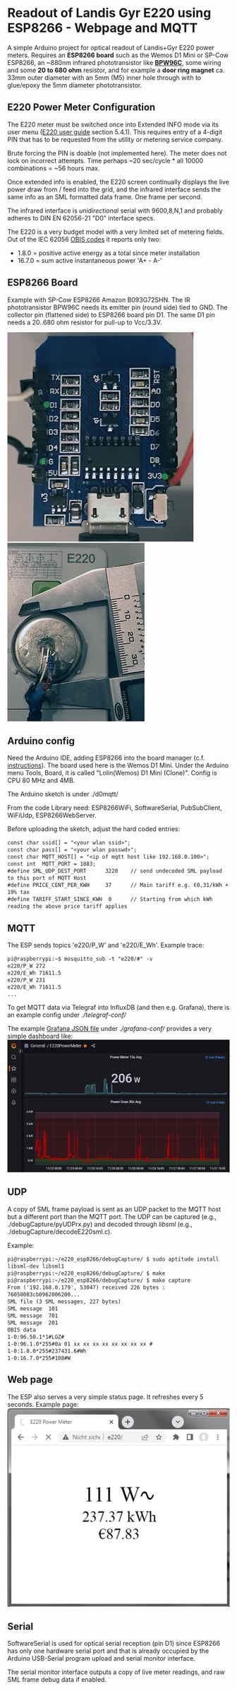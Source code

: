 
# Readout of Landis Gyr E220 using ESP8266 - Webpage and MQTT

A simple Arduino project for optical readout of Landis+Gyr E220 power meters. Requires an **ESP8266 board** such as the Wemos D1 Mini or SP-Cow ESP8266, an ~880nm infrared phototransistor like [**BPW96C**](https://www.vishay.com/docs/81532/bpw96.pdf), some wiring and some **20 to 680 ohm** resistor, and for example a **door ring magnet** ca. 33mm outer diameter with an 5mm (M5) inner hole through with to glue/epoxy the 5mm diameter phototransistor. 

## E220 Power Meter Configuration
The E220 meter must be switched once into Extended INFO mode via its user menu ([E220 user guide](https://www.landisgyr.de/webfoo/wp-content/uploads//2018/08/D000063497-E220-AMxD-Benutzerhandbuch-de-f.pdf]) section 5.4.1). This requires entry of a 4-digit PIN that has to be requested from the utility or metering service company.

Brute forcing the PIN is doable (not implemented here). The meter does not lock on incorrect attempts. Time perhaps ~20 sec/cycle * all 10000 combinations = ~56 hours max.

Once extended info is enabled, the E220 screen continually displays the live power draw from / feed into the grid, and the infrared interface sends the same info as an SML formatted data frame. One frame per second.

The infrared interface is *unidirectional* serial with 9600,8,N,1 and probably adheres to DIN EN 62056-21 "D0" interface specs.

The E220 is a very budget model with a very limited set of metering fields. Out of the IEC 62056 [OBIS codes](https://www.promotic.eu/en/pmdoc/Subsystems/Comm/PmDrivers/IEC62056_OBIS.htm) it reports only two:

* 1.8.0 = positive active energy as a total since meter installation
* 16.7.0 = sum active instantaneous power 'A+ - A-'

## ESP8266 Board
Example with SP-Cow ESP8266 Amazon B093G72SHN. The IR phototransistor BPW96C needs its emitter pin (round side) tied to GND. The collector pin (flattened side) to ESP8266 board pin D1. The same D1 pin needs a 20..680 ohm resistor for pull-up to Vcc/3.3V. 

![Wemos D1 board pin D1, GND, Vcc](https://raw.githubusercontent.com/jwagnerhki/e220_esp8266/main/images/wemos-D1.jpg) ![Phototransistor with pull-up resistor and magnet](https://raw.githubusercontent.com/jwagnerhki/e220_esp8266/main/images/phototransistor-magnet.jpg)

## Arduino config
Need the Arduino IDE, adding ESP8266 into the board manager (c.f. [instructions](https://arduino-esp8266.readthedocs.io/en/latest/installing.html)). The board used here is the Wemos D1 Mini. Under the Arduino menu Tools, Board, it is called "Lolin(Wemos) D1 Mini (Clone)". Config is CPU 80 MHz and 4MB.

The Arduino sketch is under ./d0mqtt/

From the code Library need: ESP8266WiFi, SoftwareSerial, PubSubClient, WiFiUdp, ESP8266WebServer.

Before uploading the sketch, adjust the hard coded entries:
```
const char ssid[] = "<your wlan ssid>";
const char pass[] = "<your wlan passwd>";
const char MQTT_HOST[] = "<ip of mqtt host like 192.168.0.100>";
const int  MQTT_PORT = 1883;
#define SML_UDP_DEST_PORT      3220    // send undecoded SML payload to this port of MQTT Host
#define PRICE_CENT_PER_KWH     37      // Main tariff e.g. €0,31/kWh + 19% tax
#define TARIFF_START_SINCE_KWH  0      // Starting from which kWh reading the above price tariff applies
```


## MQTT
The ESP sends topics 'e220/P_W' and 'e220/E_Wh'. Example trace:
```
pi@raspberrypi:~$ mosquitto_sub -t "e220/#" -v
e220/P_W 272 
e220/E_Wh 71611.5 
e220/P_W 231 
e220/E_Wh 71611.5 
... 
```
To get MQTT data via Telegraf into InfluxDB (and then e.g. Grafana), there is an  example config under *./telegraf-conf/*

The example [Grafana JSON file](https://github.com/jwagnerhki/e220_esp8266/blob/main/grafana-conf/grafana-e220-example.json) under *./grafana-conf/* provides a very simple dashboard like:
![Grafana sample page](https://raw.githubusercontent.com/jwagnerhki/e220_esp8266/main/images/grafana_sample.png)

## UDP
A copy of SML frame payload is sent as an UDP packet to the MQTT host but a different port than the MQTT port. The UDP can be captured (e.g., ./debugCapture/pyUDPrx.py) and decoded through *libsml* (e.g., ./debugCapture/decodeE220sml.c).

Example:
```
pi@raspberrypi:~/e220_esp8266/debugCapture/ $ sudo aptitude install libsml-dev libsml1
pi@raspberrypi:~/e220_esp8266/debugCapture/ $ make
pi@raspberrypi:~/e220_esp8266/debugCapture/ $ make capture
From ('192.168.0.179', 53047) received 226 bytes : 76050083cb0962006200...
SML file (3 SML messages, 227 bytes)
SML message  101
SML message  701
SML message  201
OBIS data
1-0:96.50.1*1#LGZ#
1-0:96.1.0*255#0a 01 xx xx xx xx xx xx xx xx #
1-0:1.8.0*255#237431.6#Wh
1-0:16.7.0*255#108#W
```

## Web page
The ESP also serves a very simple status page. It refreshes every 5 seconds. Example page: ![example of status page](https://raw.githubusercontent.com/jwagnerhki/e220_esp8266/main/images/sample_page.png)

## Serial
SoftwareSerial is used for optical serial reception (pin D1) since ESP8266 has only one hardware serial port and that is already occupied by the Arduino USB-Serial program upload and serial monitor interface.

The serial monitor interface outputs a copy of live meter readings, and raw SML frame debug data if enabled.
